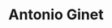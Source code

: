 ---
pid: PT103
title: Antonio Ginet
location_transcription: a pier on the water line By the old water factory
zipcode: '19140'
outside_phl: 
neighborhood: Hunting Park
age: '50'
age_range: 50-59
instagram: 
image_file_name: PT_103.jpg
proposal_transcription: 
topic: Architecture,Philadelphia
topic_summary: 0, 0
type: Infrastructure,Space
keywords_other: 
credit: 
image_labels: 
twitter: 
facebook: 
permalink: "/monuments/pt103/"
layout: item-page
---